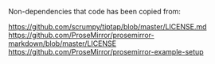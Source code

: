 

Non-dependencies that code has been copied from:

https://github.com/scrumpy/tiptap/blob/master/LICENSE.md
https://github.com/ProseMirror/prosemirror-markdown/blob/master/LICENSE
https://github.com/ProseMirror/prosemirror-example-setup




